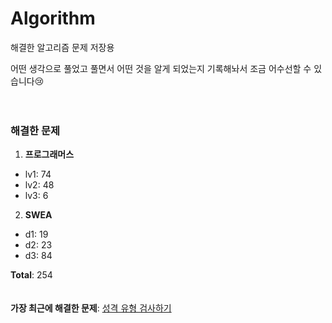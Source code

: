 # Algorithm
해결한 알고리즘 문제 저장용

어떤 생각으로 풀었고 풀면서 어떤 것을 알게 되었는지 기록해놔서 조금 어수선할 수 있습니다😢
<br><br><br>
### 해결한 문제
1.  **프로그래머스**
-  lv1: 74
-  lv2: 48
-  lv3: 6
2.  **SWEA**
-  d1: 19
-  d2: 23
-  d3: 84

**Total**:  254
<br><br><br>
**가장 최근에 해결한 문제**: [성격 유형 검사하기](https://github.com/SobinYim/Algorithm/blob/main/%5BProgrammers%5D%20Lv1/%EC%84%B1%EA%B2%A9%20%EC%9C%A0%ED%98%95%20%EA%B2%80%EC%82%AC%ED%95%98%EA%B8%B0.py)
